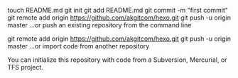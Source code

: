 touch README.md
git init
git add README.md
git commit -m "first commit"
git remote add origin https://github.com/akgitcom/hexo.git
git push -u origin master
…or push an existing repository from the command line


git remote add origin https://github.com/akgitcom/hexo.git
git push -u origin master
…or import code from another repository

You can initialize this repository with code from a Subversion, Mercurial, or TFS project.